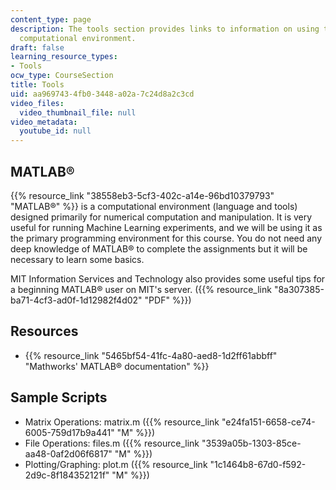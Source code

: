 ```yaml
---
content_type: page
description: The tools section provides links to information on using the MATLAB?
  computational environment.
draft: false
learning_resource_types:
- Tools
ocw_type: CourseSection
title: Tools
uid: aa969743-4fb0-3448-a02a-7c24d8a2c3cd
video_files:
  video_thumbnail_file: null
video_metadata:
  youtube_id: null
---
```

## MATLAB®

{{% resource_link "38558eb3-5cf3-402c-a14e-96bd10379793" "MATLAB®" %}} is a computational environment (language and tools) designed primarily for numerical computation and manipulation. It is very useful for running Machine Learning experiments, and we will be using it as the primary programming environment for this course. You do not need any deep knowledge of MATLAB® to complete the assignments but it will be necessary to learn some basics.

MIT Information Services and Technology also provides some useful tips for a beginning MATLAB® user on MIT's server. ({{% resource_link "8a307385-ba71-4cf3-ad0f-1d12982f4d02" "PDF" %}})

## Resources

- {{% resource_link "5465bf54-41fc-4a80-aed8-1d2ff61abbff" "Mathworks' MATLAB® documentation" %}}

## Sample Scripts

- Matrix Operations: matrix.m ({{% resource_link "e24fa151-6658-ce74-6005-759d17b9a441" "M" %}})
- File Operations: files.m ({{% resource_link "3539a05b-1303-85ce-aa48-0af2d06f6817" "M" %}})
- Plotting/Graphing: plot.m ({{% resource_link "1c1464b8-67d0-f592-2d9c-8f184352121f" "M" %}})